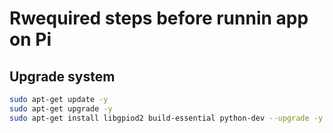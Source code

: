 # Rwequired steps before runnin app on Pi

## Upgrade system

```bash
sudo apt-get update -y
sudo apt-get upgrade -y
sudo apt-get install libgpiod2 build-essential python-dev --upgrade -y
```

<!-- ## Install pigpiod daemon

```bash
sudo apt-get install pigpio python-pigpio python3-pigpio -y
sudo systemctl enable pigpiod

# verify status
sudo service pigpiod status
``` -->

<!--
## Install Adafruit Python

```bash
cd ~
git clone https://github.com/adafruit/Adafruit_Python_DHT.git
cd Adafruit_Python_DHT
sudo apt-get update
sudo python setup.py install
sudo reboot
```
-->

